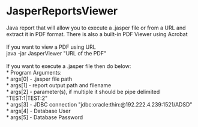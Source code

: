# JasperReportsViewer
Java report that will allow you to execute a .jasper file or from a URL and extract it in PDF format. There is also a built-in PDF Viewer using Acrobat
<br><br>
If you want to view a PDF using URL<br>
java -jar JasperViewer "URL of the PDF"
<br><br>
If you want to execute a .jasper file then do below:<br>
     * Program Arguments:<br>
     * args[0] - .jasper file path<br>
     * args[1] - report output path and filename<br>
     * args[2] - parameter(s), if multiple it should be pipe delimited "TEST:1|TEST:2"<br>
     * args[3] - JDBC connection "jdbc:oracle:thin:@192.222.4.239:1521/ADSD"<br>
     * args[4] - Database User<br>
     * args[5] - Database Password<br>
